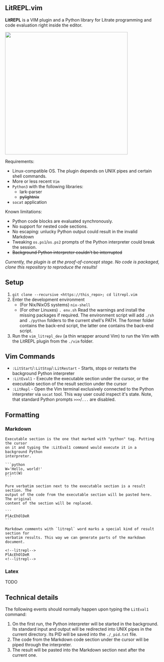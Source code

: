 LitREPL.vim
------------

**LitREPL** is a VIM plugin and a Python library for Litrate programming and
code evaluation right inside the editor.

<img src="./demo.gif" width="400"/>

Requirements:

* Linux-compatible OS. The plugin depends on UNIX pipes and certain shell
  commands.
* More or less recent `Vim`
* `Python3` with the following libraries:
  - lark-parser
  - ~~pylightnix~~
* `socat` application

Known limitations:

* Python code blocks are evaluated synchronously.
* No support for nested code sections.
* No escaping: unlucky Python output could result in the invalid Markdown
* Tweaking `os.ps1`/`os.ps2` prompts of the Python interpreter could break the
  session.
* ~~Background Python interpreter couldn't be interrupted~~

_Currently, the plugin is at the proof-of-concept stage. No code is packaged,
clone this repository to reproduce the results!_

Setup
-----

1. `git clone --recursive <https://this_repo>; cd litrepl.vim`
2. Enter the development environment
   * (For Nix/NixOS systems) `nix-shell`
   * (For other Linuxes) `. env.sh`
   Read the warnings and install the missing packages if required. The
   environment script will add `./sh` and `./python` folders to the current
   shell's PATH.  The former folder contains the back-end script, the latter one
   contains the back-end script.
3. Run the `vim_litrepl_dev` (a thin wrapper around Vim) to run the Vim with the
   LitREPL plugin from the `./vim` folder.

Vim Commands
------------

* `:LitStart`/`:LitStop`/`:LitRestart` - Starts, stops or restarts the
  background Python interpreter
* `:LitEval1` - Execute the executable section under the cursor, or the
  executable section of the result section under the cursor
* `:LitRepl` - Open the Vim terminal exclusively connected to the Python
  interpreter via `socat` tool. This way user could inspect it's state. Note,
  that standard Python prompts `>>>`/`...` are disabled.

Formatting
----------

### Markdown

````
Executable section is the one that marked with "python" tag. Putting the cursor
on it and typing the :LitEval1 command would execute it in a background Python
interpreter.

```python
W='Hello, world!'
print(W)
```

Pure verbatim section next to the executable section is a result section. The
output of the code from the executable section will be pasted here. The original
content of the section will be replaced.

```
PlAcEhOlDeR
```

Markdown comments with `litrepl` word marks a special kind of result section for
verbatim results. This way we can generate parts of the markdown document.

<!--litrepl-->
PlAcEhOlDeR
<!--litrepl-->

````

### Latex

TODO

Technical details
-----------------

The following events should normally happen upon typing the `LitEval1` command:

1. On the first run, the Python interpreter will be started in the
   background. Its standard input and output will be redirected into UNIX
   pipes in the current directory. Its PID will be saved into the
   `./_pid.txt` file.
2. The code from the Markdown code section under the cursor will be piped
   through the interpreter.
3. The result will be pasted into the Markdown section next after the current
   one.



